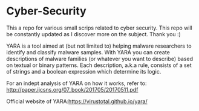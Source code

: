 # Cyber-Security
This a repo for various small scrips related to cyber security. This repo will be constantly updated as I discover more on the subject. Thank you :)


YARA is a tool aimed at (but not limited to) helping malware researchers to identify and classify malware samples. With YARA you can create descriptions of malware families (or whatever you want to describe) based on textual or binary patterns. Each description, a.k.a rule, consists of a set of strings and a boolean expression which determine its logic.

For an indept analysis of YARA on how it works, refer to: http://paper.ijcsns.org/07_book/201705/20170511.pdf

Official website of YARA:https://virustotal.github.io/yara/
